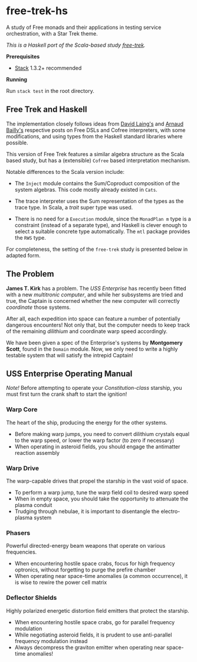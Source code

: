 # free-trek-hs

A study of Free monads and their applications in testing service orchestration, with a Star Trek theme.

*This is a Haskell port of the Scala-based study [free-trek](https://github.com/seance/free-trek).*

**Prerequisites**

- [Stack](https://docs.haskellstack.org/en/stable/README/) 1.3.2+ recommended

**Running**

Run `stack test` in the root directory.

## Free Trek and Haskell

The implementation closely follows ideas from [David Laing's](http://dlaing.org/cofun/posts/free_and_cofree.html) and [Arnaud Bailly's](https://abailly.github.io/posts/free.html) respective posts on Free DSLs and Cofree interpreters, with some modifications, and using types from the Haskell standard libraries where possible.

This version of Free Trek features a similar algebra structure as the Scala based study, but has a (extensible) `Cofree` based interpretation mechanism.

Notable differences to the Scala version include:
- The `Inject` module contains the Sum/Coproduct composition of the system algebras. This code mostly already existed in `Cats`.

- The trace interpreter uses the Sum representation of the types as the trace type. In Scala, a *trait* super type was used.

- There is no need for a `Execution` module, since the `MonadPlan m` type is a constraint (instead of a separate type), and Haskell is clever enough to select a suitable concrete type automatically. The `mtl` package provides the `RWS` type.

For completeness, the setting of the `free-trek` study is presented below in adapted form.

## The Problem

**James T. Kirk** has a problem. The *USS Enterprise* has recently been fitted with a new *multitronic computer*, and while her subsystems are tried and true, the Captain is concerned whether the new computer will correctly *coordinate* those systems.

After all, each expedition into space can feature a number of potentially dangerous encounters! Not only that, but the computer needs to keep track of the remaining *dilithium* and coordinate warp speed accordingly.

We have been given a spec of the Enterprise's systems by **Montgomery Scott**, found in the `Domain` module. Now, we only need to write a highly testable system that will satisfy the intrepid Captain!

## USS Enterprise Operating Manual

*Note!* Before attempting to operate your *Constitution-class* starship, you must first turn the crank shaft to start the ignition!

### Warp Core

The heart of the ship, producing the energy for the other systems.
- Before making warp jumps, you need to convert dilithium crystals equal to the warp speed, or lower the warp factor (to zero if necessary)
- When operating in asteroid fields, you should engage the antimatter reaction assembly

### Warp Drive

The warp-capable drives that propel the starship in the vast void of space.
- To perform a warp jump, tune the warp field coil to desired warp speed
- When in empty space, you should take the opportunity to attenuate the plasma conduit
- Trudging through nebulae, it is important to disentangle the electro-plasma system

### Phasers

Powerful directed-energy beam weapons that operate on various frequencies.
- When encountering hostile space crabs, focus for high frequency optronics, without forgetting to purge the prefire chamber
- When operating near space-time anomalies (a common occurrence), it is wise to rewire the power cell matrix

### Deflector Shields

Highly polarized energetic distortion field emitters that protect the starship.
- When encountering hostile space crabs, go for parallel frequency modulation
- While negotiating asteroid fields, it is prudent to use anti-parallel frequency modulation instead
- Always decompress the graviton emitter when operating near space-time anomalies!
